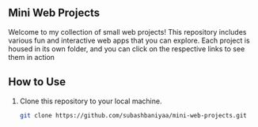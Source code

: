 ## Mini Web Projects

Welcome to my collection of small web projects! This repository includes various fun and interactive web apps that you can explore. Each project is housed in its own folder, and you can click on the respective links to see them in action

## How to Use

1. Clone this repository to your local machine.
   ```bash
   git clone https://github.com/subashbaniyaa/mini-web-projects.git
